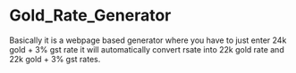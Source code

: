 # Gold_Rate_Generator
Basically it is a webpage based generator where you have to just enter 24k gold + 3% gst rate it will automatically convert rsate into 22k gold rate and 22k gold + 3% gst rates. 
